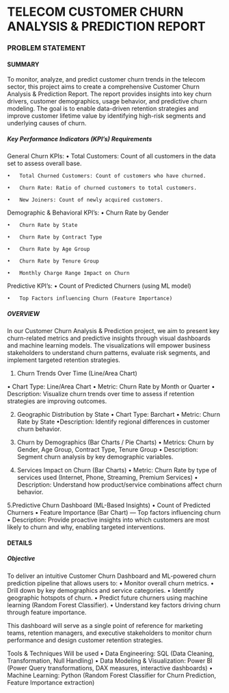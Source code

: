# TELECOM CUSTOMER CHURN ANALYSIS & PREDICTION REPORT

### PROBLEM STATEMENT

#### SUMMARY

To monitor, analyze, and predict customer churn trends in the telecom sector, this project aims to create a comprehensive Customer Churn Analysis & Prediction Report. The report provides insights into key churn drivers, customer demographics, usage behavior, and predictive churn modeling. The goal is to enable data-driven retention strategies and improve customer lifetime value by identifying high-risk segments and underlying causes of churn.

##### Key Performance Indicators (KPI’s) Requirements

General Churn KPIs:
	•	Total Customers: Count of all customers in the data set to assess overall base.
 
	•	Total Churned Customers: Count of customers who have churned.
 
	•	Churn Rate: Ratio of churned customers to total customers.
 
	•	New Joiners: Count of newly acquired customers.
 

Demographic & Behavioral KPI’s:
	•	Churn Rate by Gender
 
	•	Churn Rate by State
 
	•	Churn Rate by Contract Type
 
	•	Churn Rate by Age Group
 
	•	Churn Rate by Tenure Group
 
	•	Monthly Charge Range Impact on Churn
 

Predictive KPI’s:
	•	Count of Predicted Churners (using ML model)
 
	•	Top Factors influencing Churn (Feature Importance)


##### OVERVIEW

In our Customer Churn Analysis & Prediction project, we aim to present key churn-related metrics and predictive insights through visual dashboards and machine learning models. The visualizations will empower business stakeholders to understand churn patterns, evaluate risk segments, and implement targeted retention strategies.

1. Churn Trends Over Time (Line/Area Chart)
   
• Chart Type: Line/Area Chart
• Metric: Churn Rate by Month or Quarter
• Description: Visualize churn trends over time to assess if retention strategies are improving outcomes.

2. Geographic Distribution by State 
• Chart Type: Barchart
• Metric: Churn Rate by State
•Description: Identify regional differences in customer churn behavior.




3. Churn by Demographics (Bar Charts / Pie Charts)
• Metrics: Churn by Gender, Age Group, Contract Type, Tenure Group
• Description: Segment churn analysis by key demographic variables.

4. Services Impact on Churn (Bar Charts)
• Metric: Churn Rate by type of services used (Internet, Phone, Streaming, Premium Services)
• Description: Understand how product/service combinations affect churn behavior.

5.Predictive Churn Dashboard (ML-Based Insights)
• Count of Predicted Churners
• Feature Importance (Bar Chart) — Top factors influencing churn
• Description: Provide proactive insights into which customers are most likely to churn and why, enabling targeted interventions.

#### DETAILS

##### Objective

To deliver an intuitive Customer Churn Dashboard and ML-powered churn prediction pipeline that allows users to:
• Monitor overall churn metrics.
• Drill down by key demographics and service categories.
• Identify geographic hotspots of churn.
• Predict future churners using machine learning (Random Forest Classifier).
• Understand key factors driving churn through feature importance.

This dashboard will serve as a single point of reference for marketing teams, retention managers, and executive stakeholders to monitor churn performance and design customer retention strategies.

Tools & Techniques Will be used
• Data Engineering: SQL (Data Cleaning, Transformation, Null Handling)
• Data Modeling & Visualization: Power BI (Power Query transformations, DAX measures, interactive dashboards)
• Machine Learning: Python (Random Forest Classifier for Churn Prediction, Feature Importance extraction)

